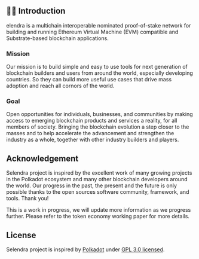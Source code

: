 ## 🙋‍♀️ Introduction 
elendra is a multichain interoperable nominated proof-of-stake network for building and running Ethereum Virtual Machine (EVM) compatible and Substrate-based blockchain applications.

### Mission
Our mission is to build simple and easy to use tools for next generation of blockchain builders and users from around the world, especially developing countries. So they can build more useful use cases that drive mass adoption and reach all cornors of the world.

### Goal
Open opportunities for individuals, businesses, and communities by making access to emerging blockchain products and services a reality, for all members of society. Bringing the blockchain evolution a step closer to the masses and to help accelerate the advancement and strengthen the industry as a whole, together with other industry builders and players.

## Acknowledgement

Selendra project is inspired by the excellent work of many growing projects in the Polkadot ecosystem and many other blockchain developers around the world. Our progress in the past, the present and the future is only possible thanks to the open sources software community, framework, and tools. Thank you!

This is a work in progress, we will update more information as we progress further. Please refer to the token economy working paper for more details.

## License
Selendra project is inspired by [Polkadot](https://github.com/paritytech/polkadot) under [GPL 3.0 licensed](LICENSE).
